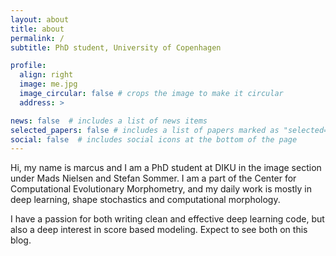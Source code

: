 ```yaml
---
layout: about
title: about
permalink: /
subtitle: PhD student, University of Copenhagen

profile:
  align: right
  image: me.jpg
  image_circular: false # crops the image to make it circular
  address: >

news: false  # includes a list of news items
selected_papers: false # includes a list of papers marked as "selected={true}"
social: false  # includes social icons at the bottom of the page
---
```


Hi, my name is marcus and I am a PhD student at DIKU in the image section under Mads Nielsen and Stefan Sommer. I am a part of the <a hfref="https://www.ccem.dk/">Center for Computational Evolutionary Morphometry</a>, and my daily work is mostly in deep learning, shape stochastics and computational morphology.

I have a passion for both writing clean and effective deep learning code, but also a deep interest in score based modeling. Expect to see both on this blog.